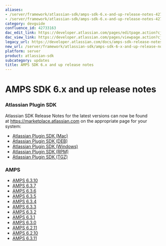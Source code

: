 ```yaml
---
aliases:
- /server/framework/atlassian-sdk/amps-sdk-6.x-and-up-release-notes-42733163.html
- /server/framework/atlassian-sdk/amps-sdk-6.x-and-up-release-notes-42733163.md
category: devguide
confluence_id: 42733163
dac_edit_link: https://developer.atlassian.com/pages/editpage.action?cjm=wozere&pageId=42733163
dac_view_link: https://developer.atlassian.com/pages/viewpage.action?cjm=wozere&pageId=42733163
legacy_url: https://developer.atlassian.com/docs/amps-sdk-release-notes/amps-sdk-6-x-and-up-release-notes
new_url: /server/framework/atlassian-sdk/amps-sdk-6-x-and-up-release-notes
platform: server
product: atlassian-sdk
subcategory: updates
title: AMPS SDK 6.x and up release notes
---
```

# AMPS SDK 6.x and up release notes

### Atlassian Plugin SDK

Atlassian SDK Release Notes for the latest versions can now be found at <a href="https://marketplace.atlassian.com/" class="external-link">https://marketplace.atlassian.com</a> on the appropriate page for your system:

-   <a href="https://marketplace.atlassian.com/plugins/atlassian-plugin-sdk-mac/server/versionhistory" class="external-link">Atlassian Plugin SDK (Mac)</a>
-   <a href="https://marketplace.atlassian.com/plugins/atlassian-plugin-sdk-deb/cloud/versionhistory" class="external-link">Atlassian Plugin SDK (DEB)</a>
-   <a href="https://marketplace.atlassian.com/plugins/atlassian-plugin-sdk-windows/server/versionhistory" class="external-link">Atlassian Plugin SDK (Windows)</a>
-   <a href="https://marketplace.atlassian.com/plugins/atlassian-plugin-sdk-rpm/server/versionhistory" class="external-link">Atlassian Plugin SDK (RPM)</a>
-   <a href="https://marketplace.atlassian.com/plugins/atlassian-plugin-sdk-tgz/server/versionhistory" class="external-link">Atlassian Plugin SDK (TGZ)</a>

### AMPS 

-   [AMPS 6.3.10](/server/framework/atlassian-sdk/amps-6.3.10-52430822.html)
-   [AMPS 6.3.7](/server/framework/atlassian-sdk/amps-6-3-7)
-   [AMPS 6.3.6](/server/framework/atlassian-sdk/amps-6-3-6)
-   [AMPS 6.3.5](/server/framework/atlassian-sdk/amps-6-3-5)
-   [AMPS 6.3.4](/server/framework/atlassian-sdk/amps-6-3-4)
-   [AMPS 6.3.3](/server/framework/atlassian-sdk/amps-6-3-3)
-   [AMPS 6.3.2](/server/framework/atlassian-sdk/amps-6-3-2)
-   [AMPS 6.3.1](/server/framework/atlassian-sdk/amps-6-3-1)
-   [AMPS 6.3.0](/server/framework/atlassian-sdk/amps-6-3-0)
-   [AMPS 6.2.11](/server/framework/atlassian-sdk/amps-6-2-11)
-   [AMPS 6.2.10](/server/framework/atlassian-sdk/amps-6-2-10)
-   [AMPS 6.3.11](/server/framework/atlassian-sdk/amps-6-3-11)











































































